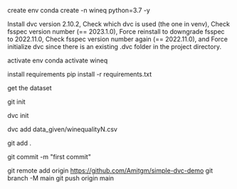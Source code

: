 create env
conda create -n wineq python=3.7 -y

Install dvc version 2.10.2,
Check which dvc is used (the one in venv),
Check fsspec version number (== 2023.1.0),
Force reinstall to downgrade fsspec to 2022.11.0,
Check fsspec version number again (== 2022.11.0), and
Force initialize dvc since there is an existing .dvc folder in the project directory.

activate env
conda activate wineq

install requirements
pip install -r requirements.txt

get the dataset

git init 

dvc init

dvc add data_given/winequalityN.csv

git add .

git commit -m  "first commit"

git remote add origin https://github.com/Amitgm/simple-dvc-demo
git branch -M main
git push origin main




<!-- dvc metrics show -->
<!-- dvc metrics diff -->
